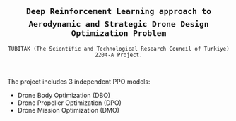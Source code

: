 ## $$\texttt{Deep Reinforcement Learning approach to}$$ $$\texttt{Aerodynamic and Strategic Drone Design Optimization Problem}$$
$$\texttt{TUBITAK (The Scientific and Technological Research Council of Turkiye) 2204-A Project.}$$

&nbsp;


The project includes 3 independent PPO models:
* Drone Body Optimization (DBO)
* Drone Propeller Optimization (DPO)
* Drone Mission Optimization (DMO)

